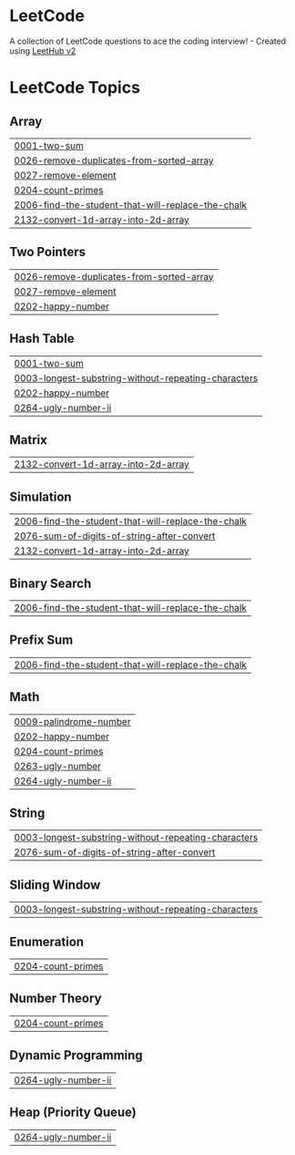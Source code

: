 # LeetCode
A collection of LeetCode questions to ace the coding interview! - Created using [LeetHub v2](https://github.com/arunbhardwaj/LeetHub-2.0)

<!---LeetCode Topics Start-->
# LeetCode Topics
## Array
|  |
| ------- |
| [0001-two-sum](https://github.com/Sivaraj7/LeetCode/tree/master/0001-two-sum) |
| [0026-remove-duplicates-from-sorted-array](https://github.com/Sivaraj7/LeetCode/tree/master/0026-remove-duplicates-from-sorted-array) |
| [0027-remove-element](https://github.com/Sivaraj7/LeetCode/tree/master/0027-remove-element) |
| [0204-count-primes](https://github.com/Sivaraj7/LeetCode/tree/master/0204-count-primes) |
| [2006-find-the-student-that-will-replace-the-chalk](https://github.com/Sivaraj7/LeetCode/tree/master/2006-find-the-student-that-will-replace-the-chalk) |
| [2132-convert-1d-array-into-2d-array](https://github.com/Sivaraj7/LeetCode/tree/master/2132-convert-1d-array-into-2d-array) |
## Two Pointers
|  |
| ------- |
| [0026-remove-duplicates-from-sorted-array](https://github.com/Sivaraj7/LeetCode/tree/master/0026-remove-duplicates-from-sorted-array) |
| [0027-remove-element](https://github.com/Sivaraj7/LeetCode/tree/master/0027-remove-element) |
| [0202-happy-number](https://github.com/Sivaraj7/LeetCode/tree/master/0202-happy-number) |
## Hash Table
|  |
| ------- |
| [0001-two-sum](https://github.com/Sivaraj7/LeetCode/tree/master/0001-two-sum) |
| [0003-longest-substring-without-repeating-characters](https://github.com/Sivaraj7/LeetCode/tree/master/0003-longest-substring-without-repeating-characters) |
| [0202-happy-number](https://github.com/Sivaraj7/LeetCode/tree/master/0202-happy-number) |
| [0264-ugly-number-ii](https://github.com/Sivaraj7/LeetCode/tree/master/0264-ugly-number-ii) |
## Matrix
|  |
| ------- |
| [2132-convert-1d-array-into-2d-array](https://github.com/Sivaraj7/LeetCode/tree/master/2132-convert-1d-array-into-2d-array) |
## Simulation
|  |
| ------- |
| [2006-find-the-student-that-will-replace-the-chalk](https://github.com/Sivaraj7/LeetCode/tree/master/2006-find-the-student-that-will-replace-the-chalk) |
| [2076-sum-of-digits-of-string-after-convert](https://github.com/Sivaraj7/LeetCode/tree/master/2076-sum-of-digits-of-string-after-convert) |
| [2132-convert-1d-array-into-2d-array](https://github.com/Sivaraj7/LeetCode/tree/master/2132-convert-1d-array-into-2d-array) |
## Binary Search
|  |
| ------- |
| [2006-find-the-student-that-will-replace-the-chalk](https://github.com/Sivaraj7/LeetCode/tree/master/2006-find-the-student-that-will-replace-the-chalk) |
## Prefix Sum
|  |
| ------- |
| [2006-find-the-student-that-will-replace-the-chalk](https://github.com/Sivaraj7/LeetCode/tree/master/2006-find-the-student-that-will-replace-the-chalk) |
## Math
|  |
| ------- |
| [0009-palindrome-number](https://github.com/Sivaraj7/LeetCode/tree/master/0009-palindrome-number) |
| [0202-happy-number](https://github.com/Sivaraj7/LeetCode/tree/master/0202-happy-number) |
| [0204-count-primes](https://github.com/Sivaraj7/LeetCode/tree/master/0204-count-primes) |
| [0263-ugly-number](https://github.com/Sivaraj7/LeetCode/tree/master/0263-ugly-number) |
| [0264-ugly-number-ii](https://github.com/Sivaraj7/LeetCode/tree/master/0264-ugly-number-ii) |
## String
|  |
| ------- |
| [0003-longest-substring-without-repeating-characters](https://github.com/Sivaraj7/LeetCode/tree/master/0003-longest-substring-without-repeating-characters) |
| [2076-sum-of-digits-of-string-after-convert](https://github.com/Sivaraj7/LeetCode/tree/master/2076-sum-of-digits-of-string-after-convert) |
## Sliding Window
|  |
| ------- |
| [0003-longest-substring-without-repeating-characters](https://github.com/Sivaraj7/LeetCode/tree/master/0003-longest-substring-without-repeating-characters) |
## Enumeration
|  |
| ------- |
| [0204-count-primes](https://github.com/Sivaraj7/LeetCode/tree/master/0204-count-primes) |
## Number Theory
|  |
| ------- |
| [0204-count-primes](https://github.com/Sivaraj7/LeetCode/tree/master/0204-count-primes) |
## Dynamic Programming
|  |
| ------- |
| [0264-ugly-number-ii](https://github.com/Sivaraj7/LeetCode/tree/master/0264-ugly-number-ii) |
## Heap (Priority Queue)
|  |
| ------- |
| [0264-ugly-number-ii](https://github.com/Sivaraj7/LeetCode/tree/master/0264-ugly-number-ii) |
<!---LeetCode Topics End-->